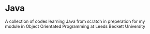 # Java
A collection of codes learning Java from scratch in preperation for my module in Object Orientated Programming at Leeds Beckett University

